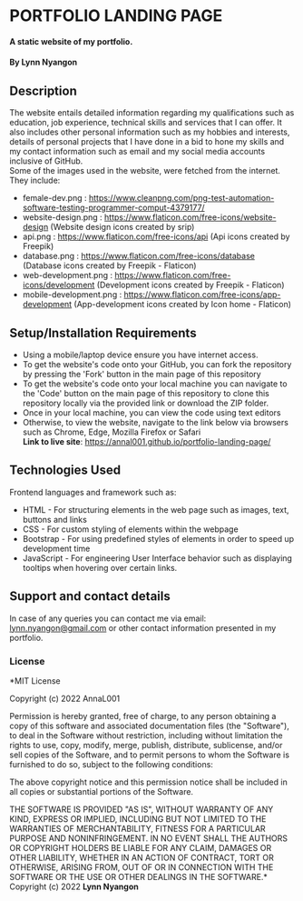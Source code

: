 # PORTFOLIO LANDING PAGE
#### A static website of my portfolio.
#### By **Lynn Nyangon**
## Description
The website entails detailed information regarding my qualifications such as education, job experience, technical skills and services that I can offer. It also includes other personal information such as my hobbies and interests, details of personal projects that I have done in a bid to hone my skills and my contact information such as email and my social media accounts inclusive of GitHub.<br>
Some of the images used in the website, were fetched from the internet. They include:
* female-dev.png : https://www.cleanpng.com/png-test-automation-software-testing-programmer-comput-4379177/
* website-design.png : https://www.flaticon.com/free-icons/website-design (Website design icons created by srip)
* api.png : https://www.flaticon.com/free-icons/api (Api icons created by Freepik)
* database.png : https://www.flaticon.com/free-icons/database (Database icons created by Freepik - Flaticon)
* web-development.png : https://www.flaticon.com/free-icons/development (Development icons created by Freepik - Flaticon)
* mobile-development.png : https://www.flaticon.com/free-icons/app-development (App-development icons created by Icon home - Flaticon) 
## Setup/Installation Requirements
* Using a mobile/laptop device ensure you have internet access. 
* To get the website's code onto your GitHub, you can fork the repository by pressing the 'Fork' button in the main page of this repository
* To get the website's code onto your local machine you can navigate to the 'Code' button on the main page of this repository to clone this repository locally via the provided link or download the ZIP folder.
* Once in your local machine, you can view the code using text editors
* Otherwise, to view the website, navigate to the link below via browsers such as Chrome, Edge, Mozilla Firefox or Safari<br>
**Link to live site**: https://annal001.github.io/portfolio-landing-page/ <br>
## Technologies Used
Frontend languages and framework such as:
* HTML - For structuring elements in the web page such as images, text, buttons and links
* CSS - For custom styling of elements within the webpage
* Bootstrap - For using predefined styles of elements in order to speed up development time
* JavaScript - For engineering User Interface behavior such as displaying tooltips when hovering over certain links.
## Support and contact details
In case of any queries you can contact me via email: lynn.nyangon@gmail.com or other contact information presented in my portfolio. 
### License
*MIT License

Copyright (c) 2022 AnnaL001

Permission is hereby granted, free of charge, to any person obtaining a copy
of this software and associated documentation files (the "Software"), to deal
in the Software without restriction, including without limitation the rights
to use, copy, modify, merge, publish, distribute, sublicense, and/or sell
copies of the Software, and to permit persons to whom the Software is
furnished to do so, subject to the following conditions:

The above copyright notice and this permission notice shall be included in all
copies or substantial portions of the Software.

THE SOFTWARE IS PROVIDED "AS IS", WITHOUT WARRANTY OF ANY KIND, EXPRESS OR
IMPLIED, INCLUDING BUT NOT LIMITED TO THE WARRANTIES OF MERCHANTABILITY,
FITNESS FOR A PARTICULAR PURPOSE AND NONINFRINGEMENT. IN NO EVENT SHALL THE
AUTHORS OR COPYRIGHT HOLDERS BE LIABLE FOR ANY CLAIM, DAMAGES OR OTHER
LIABILITY, WHETHER IN AN ACTION OF CONTRACT, TORT OR OTHERWISE, ARISING FROM,
OUT OF OR IN CONNECTION WITH THE SOFTWARE OR THE USE OR OTHER DEALINGS IN THE
SOFTWARE.*
Copyright (c) 2022 **Lynn Nyangon**
